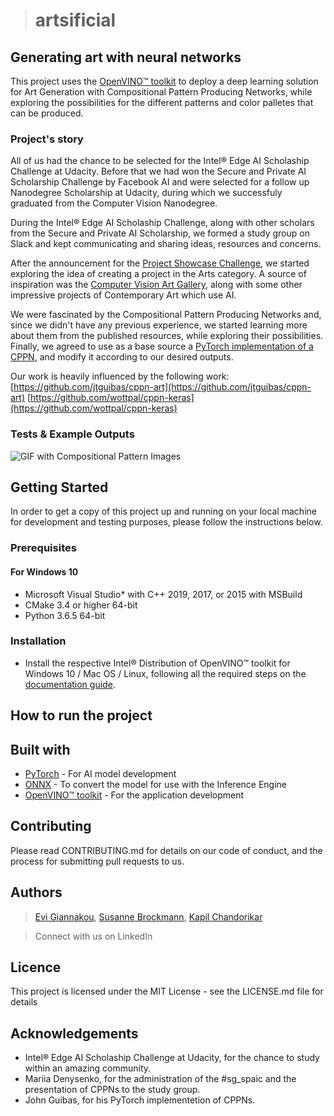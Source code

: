 >#  artsificial
## Generating art with neural networks

This project uses the [OpenVINO™ toolkit](https://docs.openvinotoolkit.org/) to deploy a deep learning solution for Art Generation 
with Compositional Pattern Producing Networks, while exploring the possibilities for the different patterns and color palletes that 
can be produced.

### Project's story

All of us had the chance to be selected for the Intel® Edge AI Scholaship Challenge at Udacity.
Before that we had won the Secure and Private AI Scholarship Challenge by Facebook AI and were selected for a follow up 
Nanodegree Scholarship at Udacity, during which we successfuly graduated from the Computer Vision Nanodegree.

During the Intel® Edge AI Scholaship Challenge, along with other scholars from the Secure and Private AI Scholarship, we formed a study group on Slack and kept communicating and sharing ideas, resources and concerns.

After the announcement for the [Project Showcase Challenge](https://sites.google.com/udacity.com/intel-edge-ai-scholarship/community/project-showcase?authuser=0), we started exploring the idea of creating a project in the Arts category.
A source of inspiration was the [Computer Vision Art Gallery](https://computervisionart.com/), along with some other impressive projects of Contemporary Art which use AI.

We were fascinated by the Compositional Pattern Producing Networks and, since we didn't have any previous experience, we started learning more about them from the published resources, while exploring their possibilities. Finally, we agreed to use as a base source a [PyTorch implementation of a CPPN](https://github.com/jtguibas/cppn-art), and modify it according to our desired outputs.

Our work is heavily influenced by the following work:
[https://github.com/jtguibas/cppn-art](https://github.com/jtguibas/cppn-art)
[https://github.com/wottpal/cppn-keras](https://github.com/wottpal/cppn-keras)



### Tests & Example Outputs

![GIF with Compositional Pattern Images](images/Webp.net-gifmaker.gif)

## Getting Started

In order to get a copy of this project up and running on your local machine for development and testing purposes, please follow the instructions below.

### Prerequisites

#### For Windows 10

* Microsoft Visual Studio* with C++ 2019, 2017, or 2015 with MSBuild
* CMake 3.4 or higher 64-bit
* Python 3.6.5 64-bit

### Installation

* Install the respective Intel® Distribution of OpenVINO™ toolkit for Windows 10 / Mac OS / Linux, following all the required steps on the [documentation guide](https://docs.openvinotoolkit.org/latest/index.html).

## How to run the project

## Built with

* [PyTorch](https://pytorch.org/) - For AI model development
* [ONNX](https://onnx.ai/) - To convert the model for use with the Inference Engine
* [OpenVINO™ toolkit](https://docs.openvinotoolkit.org/) - For the application development


## Contributing

Please read CONTRIBUTING.md for details on our code of conduct, and the process for submitting pull requests to us.

## Authors

>[Evi Giannakou](https://github.com/evigian),
>[Susanne Brockmann](https://github.com/subrockmann),
>[Kapil Chandorikar](https://github.com/kapilchandorikar)

> Connect with us on LinkedIn

## Licence

This project is licensed under the MIT License - see the LICENSE.md file for details

## Acknowledgements

* Intel® Edge AI Scholaship Challenge at Udacity, for the chance to study within an amazing community.
* Mariia Denysenko, for the administration of the #sg_spaic and the presentation of CPPNs to the study group.
* John Guibas, for his PyTorch implementetion of CPPNs.


